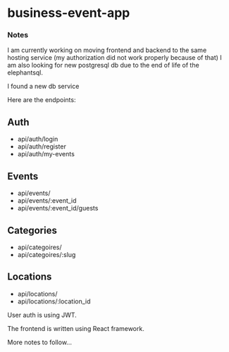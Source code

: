 # business-event-app

### Notes
I am currently working on moving frontend and backend to the same hosting service (my authorization did not work properly because of that)
I am also looking for new postgresql db due to the end of life of the elephantsql.

I found a new db service

Here are the endpoints:
## Auth
- api/auth/login
- api/auth/register
- api/auth/my-events

## Events
- api/events/
- api/events/:event_id
- api/events/:event_id/guests

## Categories
- api/categoires/
- api/categoires/:slug

## Locations
- api/locations/
- api/locations/:location_id


User auth is using JWT.

The frontend is written using React framework.

More notes to follow...
